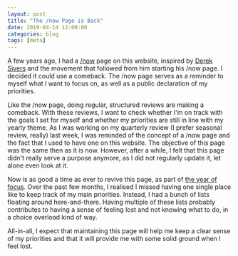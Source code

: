 ```yaml
---
layout: post
title: "The /now Page is Back"
date: 2019-04-14 12:00:00
categories: blog
tags: [meta]
---
```


A few years ago, I had a [/now](/now) page on this website, inspired by [Derek Sivers](https://sivers.org/nowff) and the movement that followed from him starting his /now page. I decided it could use a comeback. The /now page serves as a reminder to myself what I want to focus on, as well as a public declaration of my priorities.

<!-- more -->

Like the /now page, doing regular, structured reviews are making a comeback. With these reviews, I want to check whether I'm on track with the goals I set for myself and whether my priorities are still in line with my yearly theme. As I was working on my quarterly review (I prefer seasonal review, really) last week, I was reminded of the concept of a /now page and the fact that I used to have one on this website. The objective of this page was the same then as it is now. However, after a while, I felt that this page didn't really serve a purpose anymore, as I did not regularly update it, let alone even look at it.

Now is as good a time as ever to revive this page, as part of [the year of focus](/blog/2019/02/13/review-2018-preview-2019.html). Over the past few months, I realised I missed having one single place like to keep track of my main priorities. Instead, I had a bunch of lists floating around here-and-there. Having multiple of these lists probably contributes to having a sense of feeling lost and not knowing what to do, in a choice overload kind of way.

All-in-all, I expect that maintaining this page will help me keep a clear sense of my priorities and that it will provide me with some solid ground when I feel lost.
